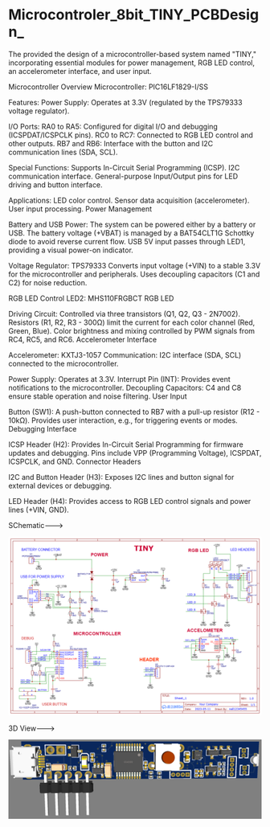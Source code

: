 # Microcontroler_8bit_TINY_PCBDesign_
The provided the design of a microcontroller-based system named "TINY," incorporating essential modules for power management, RGB LED control, an accelerometer interface, and user input.


Microcontroller Overview
Microcontroller: PIC16LF1829-I/SS


Features:
     Power Supply: Operates at 3.3V (regulated by the TPS79333 voltage regulator).


     
I/O Ports:
          RA0 to RA5: Configured for digital I/O and debugging (ICSPDAT/ICSPCLK pins).
          RC0 to RC7: Connected to RGB LED control and other outputs.
          RB7 and RB6: Interface with the button and I2C communication lines (SDA, SCL).



Special Functions:
            Supports In-Circuit Serial Programming (ICSP).
            I2C communication interface.
            General-purpose Input/Output pins for LED driving and button interface.



Applications:
     LED color control.
     Sensor data acquisition (accelerometer).
     User input processing.
     Power Management



Battery and USB Power:
     The system can be powered either by a battery or USB.
     The battery voltage (+VBAT) is managed by a BAT54CLT1G Schottky diode to avoid reverse current flow.
     USB 5V input passes through LED1, providing a visual power-on indicator.



Voltage Regulator: TPS79333
          Converts input voltage (+VIN) to a stable 3.3V for the microcontroller and peripherals.
          Uses decoupling capacitors (C1 and C2) for noise reduction.


RGB LED Control
         LED2: MHS110FRGBCT RGB LED



Driving Circuit:
        Controlled via three transistors (Q1, Q2, Q3 - 2N7002).
        Resistors (R1, R2, R3 - 300Ω) limit the current for each color channel (Red, Green, Blue).
        Color brightness and mixing controlled by PWM signals from RC4, RC5, and RC6.
        Accelerometer Interface



Accelerometer: KXTJ3-1057
            Communication: I2C interface (SDA, SCL) connected to the microcontroller.



Power Supply: Operates at 3.3V.
          Interrupt Pin (INT): Provides event notifications to the microcontroller.
          Decoupling Capacitors: C4 and C8 ensure stable operation and noise filtering.
          User Input



Button (SW1):
          A push-button connected to RB7 with a pull-up resistor (R12 - 10kΩ).
          Provides user interaction, e.g., for triggering events or modes.
          Debugging Interface



ICSP Header (H2):
      Provides In-Circuit Serial Programming for firmware updates and debugging.
      Pins include VPP (Programming Voltage), ICSPDAT, ICSPCLK, and GND.
      Connector Headers
 
 
 
 I2C and Button Header (H3):
Exposes I2C lines and button signal for external devices or debugging.



LED Header (H4):
        Provides access to RGB LED control signals and power lines (+VIN, GND).

        








  SChematic--->


![image alt](https://github.com/devman6297/Microcontroler_8bit_TINY_PCBDesign_/blob/d914bda468b8a599d19e3b819bfd3926f88c82dc/Schematic_Node-MCU_2025-01-07.png)









 3D View--->



![image alt](https://github.com/devman6297/Microcontroler_8bit_TINY_PCBDesign_/blob/80d4cca219521ba677ac25446ab46990150bf7ff/Screenshot%202025-01-07%20185422.png)
